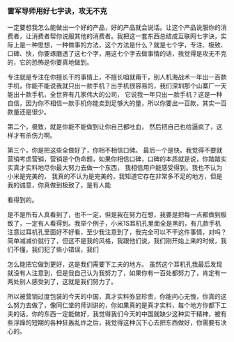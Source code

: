 
### 雷军导师用好七字诀，攻无不克

一定要想我怎么能做出一个好的产品，好的产品就会说话。让这个产品说服你的消费者，让消费者帮你说服其他的消费者。我把这一套东西总结成互联网七字诀，实际上是一种思想，一种做事的方法，这个方法是什么？就是七个字，专注、极致、口碑、快，你要琢磨透了这七个字，用这七个字去做事情的话，我觉得是攻无不克的，它的恐怖是你要真地做到。

专注就是专注在你擅长干的事情上，不擅长咱就甭干，别人机海战术一年出一百款手机，你能不能说我就只出一款手机？出手机很容易的，我们深圳那个山寨厂一天能出十款手机，全世界有几家伟大的公司， 它说我一年只出一款手机？这是一种自信，因为你不相信一款手机你能卖到足够大的量，所以你要出一百款，其实一百款量还是很少。

第二个，极致，就是你能不能做到让你自己都吐血， 然后把自己也给逼疯了，这样才有杀伤力啊。

第三个，你是把这些全做好了，你相不相信口碑。 最后一个是快。我觉得不要就营销考虑营销，营销是个伪命题，如果你相信口碑，口碑的本质就是说，你踏踏实实真才实料地尽你最大努力去做一个东西， 我相信用户能感受得到。我也不认为小米是完美的， 我真的不认为是完美的，我知道它存在非常多不足的地方，但是我的诚意，你真做到极致了，是有人能

看得到的。

是不是所有人真看到了，也不一定，但是我在努力在想，我要是把每一点都做到极致了，一定有人看得到。我举个例子，小米1S耳机孔里面全是黑的，有几款手机注意过耳机孔里面好不好看，至少我注意到了，我完全可以不干这件事情，对吗？简单减减价就行了，但这不是我的风格，我跟他们说，我们刚开始上来的时候，我们不懂，我们犯了些小错误，我们

怎么能把它做到更好，这是我们需要下工夫的地方。 虽然这个耳机孔我最后发现就没有人注意到，但是我自己认为我努力了，如果你有一百处都努力了，肯定有一两处别人感受到了，这就是我们努力了。

所以被营销过度包装的今天的中国，真才实料弥显珍贵，你能问心无愧，你真的这么努力去做了，像同仁堂的师训讲的，你如果真的是真才实料，每个地方你都下工夫的话，你的东西一定能做好，我觉得我们今天的中国就缺少这种实干精神，被有些浮躁的短期的各种狂轰乱炸之后，我觉得这种沉下心去把东西做好，你需要有决心的。

